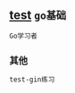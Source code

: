 ## [test](https://github.com/zhl6522/test-gin/tree/master/test) `go基础`
```bash
Go学习者
```
### 其他
```bash
test-gin练习
```
